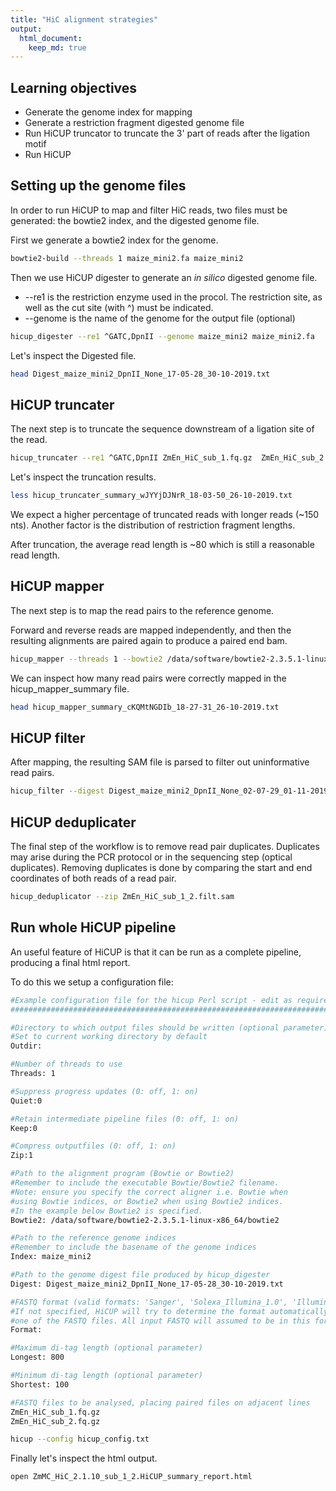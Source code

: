 ```yaml
---
title: "HiC alignment strategies"
output: 
  html_document:
    keep_md: true
---
```




## Learning objectives  
- Generate the genome index for mapping
- Generate a restriction fragment digested genome file 
- Run HiCUP truncator to truncate the 3' part of reads after the ligation motif
- Run HiCUP 


## Setting up the genome files

In order to run HiCUP to map and filter HiC reads, two files must be generated: the bowtie2 index, and the digested genome file.

First we generate a bowtie2 index for the genome.


```bash
bowtie2-build --threads 1 maize_mini2.fa maize_mini2
```

Then we use HiCUP digester to generate an *in silico* digested genome file. 
- --re1 is the restriction enzyme used in the procol. The restriction site, as well as the cut site (with ^) must be indicated. 
- --genome is the name of the genome for the output file (optional)


```bash
hicup_digester --re1 ^GATC,DpnII --genome maize_mini2 maize_mini2.fa
```

Let's inspect the Digested file.


```bash
head Digest_maize_mini2_DpnII_None_17-05-28_30-10-2019.txt
```

## HiCUP truncater 

The next step is to truncate the sequence downstream of a ligation site of the read.


```bash
hicup_truncater --re1 ^GATC,DpnII ZmEn_HiC_sub_1.fq.gz  ZmEn_HiC_sub_2.fq.gz
```

Let's inspect the truncation results.


```bash
less hicup_truncater_summary_wJYYjDJNrR_18-03-50_26-10-2019.txt
```

We expect a higher percentage of truncated reads with longer reads (~150 nts).
Another factor is the distribution of restriction fragment lengths.

After truncation, the average read length is ~80 which is still a reasonable read length. 

## HiCUP mapper

The next step is to map the read pairs to the reference genome. 

Forward and reverse reads are mapped independently, and then the resulting alignments are paired again to produce a paired end bam.


```bash
hicup_mapper --threads 1 --bowtie2 /data/software/bowtie2-2.3.5.1-linux-x86_64/bowtie2 --index maize_mini2 ZmEn_HiC_sub_1.trunc.fastq ZmEn_HiC_sub_2.trunc.fastq
```

We can inspect how many read pairs were correctly mapped in the hicup_mapper_summary file.


```bash
head hicup_mapper_summary_cKQMtNGDIb_18-27-31_26-10-2019.txt 
```

## HiCUP filter

After mapping, the resulting SAM file is parsed to filter out uninformative read pairs. 


```bash
hicup_filter --digest Digest_maize_mini2_DpnII_None_02-07-29_01-11-2019.txt ZmEn_HiC_sub_1_2.pair.sam --longest 800 --shortest 150
```

## HiCUP deduplicater

The final step of the workflow is to remove read pair duplicates. Duplicates may arise during the PCR protocol or in the sequencing step (optical duplicates). Removing duplicates is done by comparing the start and end coordinates of both reads of a read pair.


```bash
hicup_deduplicator --zip ZmEn_HiC_sub_1_2.filt.sam
```

## Run whole HiCUP pipeline 

An useful feature of HiCUP is that it can be run as a complete pipeline, producing a final html report. 

To do this we setup a configuration file:


```bash
#Example configuration file for the hicup Perl script - edit as required
########################################################################

#Directory to which output files should be written (optional parameter)
#Set to current working directory by default 
Outdir:

#Number of threads to use
Threads: 1

#Suppress progress updates (0: off, 1: on)
Quiet:0

#Retain intermediate pipeline files (0: off, 1: on)
Keep:0

#Compress outputfiles (0: off, 1: on)
Zip:1

#Path to the alignment program (Bowtie or Bowtie2)
#Remember to include the executable Bowtie/Bowtie2 filename.
#Note: ensure you specify the correct aligner i.e. Bowtie when 
#using Bowtie indices, or Bowtie2 when using Bowtie2 indices. 
#In the example below Bowtie2 is specified.
Bowtie2: /data/software/bowtie2-2.3.5.1-linux-x86_64/bowtie2

#Path to the reference genome indices
#Remember to include the basename of the genome indices
Index: maize_mini2

#Path to the genome digest file produced by hicup_digester
Digest: Digest_maize_mini2_DpnII_None_17-05-28_30-10-2019.txt

#FASTQ format (valid formats: 'Sanger', 'Solexa_Illumina_1.0', 'Illumina_1.3' or 'Illumina_1.5')
#If not specified, HiCUP will try to determine the format automatically by analysing
#one of the FASTQ files. All input FASTQ will assumed to be in this format
Format: 

#Maximum di-tag length (optional parameter)
Longest: 800

#Minimum di-tag length (optional parameter)
Shortest: 100

#FASTQ files to be analysed, placing paired files on adjacent lines
ZmEn_HiC_sub_1.fq.gz
ZmEn_HiC_sub_2.fq.gz
```


```bash
hicup --config hicup_config.txt
```

Finally let's inspect the html output.


```bash
open ZmMC_HiC_2.1.10_sub_1_2.HiCUP_summary_report.html
```


